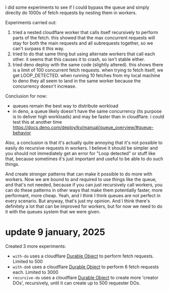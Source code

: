 I did some experiments to see if I could bypass the queue and simply directly do 1000s of fetch requests by nesting them in workers.

Experiments carried out:

1. tried a nested cloudflare worker that calls itself recursively to perform parts of the fetch. this showed that the max concurrent requests will stay for both the main requests and all subrequests together, so we can't surpass it this way.
2. tried to do that same thing but using alternate workers that call each other. it seems that this causes it to crash, so isn't stable either.
3. tried deno deploy with the same code (slightly altered). this shows there is a limit of 100 concurrent fetch requests. when trying to fetch itself, we get LOOP_DETECTED. when running 10 fetches from my local machine to deno they all seem to land in the same worker because the concurrency doesn't increase.

Conclusion for now:

- queues remain the best way to distribute workload
- in deno, a queue likely doesn't have the same concurrency (its purpose is to deliver high workloads) and may be faster than in cloudflare. i could test this at another time https://docs.deno.com/deploy/kv/manual/queue_overview/#queue-behavior

Also, a conclusion is that it's actually quite annoying that it's not possible to easily do recursive requests in workers. I believe it should be simpler and you should not immediately get an error for "Loop detected" or stuff like that, because sometimes it's just important and useful to be able to do such things.

And create stronger patterns that can make it possible to do more with workers. Now we are bound to and required to use things like the queue, and that's not needed, because if you can just recursively call workers, you can do these patterns in other ways that make them potentially faster, more performant, more cheap. Yeah, and I think I think queues are not perfect in every scenario. But anyway, that's just my opinion. And I think there's definitely a lot that can be improved for workers, but for now we need to do it with the queues system that we were given.

# update 9 january, 2025

Created 3 more experiments:

- `with-do` uses a cloudflare [Durable Object](https://developers.cloudflare.com/durable-objects/) to perform fetch requests. Limited to 500
- `with-do6` uses a cloudflare [Durable Object](https://developers.cloudflare.com/durable-objects/) to perform 6 fetch requests each. Limited to 3000
- `recursive-do` uses a cloudflare [Durable Object](https://developers.cloudflare.com/durable-objects/) to create more 'creator DOs', recursively, until it can create up to 500 requester DOs.
